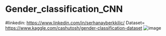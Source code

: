# Gender_classification_CNN

#linkedin: https://www.linkedin.com/in/serhanayberkkilic/
Dataset= https://www.kaggle.com/cashutosh/gender-classification-dataset
![image](https://user-images.githubusercontent.com/78637700/117267207-b4e50980-ae5e-11eb-87d7-c1dc9105b730.png)
